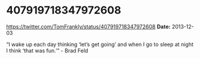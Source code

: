 # 407919718347972608
https://twitter.com/TomFrankly/status/407919718347972608
**Date:** 2013-12-03

“I wake up each day thinking ‘let’s get going’ and when I go to sleep at night I think ‘that was fun.’” - Brad Feld
